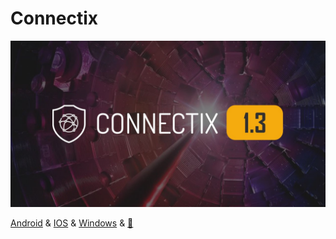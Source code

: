 <h1>Connectix </h1>


![alt text](image/c1.jpg "Title")



 [Android](https://apps.irancdn.org/android/Connectix-1.3.2.apk)
& [IOS](http://testflight.apple.com/join/ATDvld9Y) & [Windows](https://apps.irancdn.org/windows/Connectix-1.3.2.zip)  & [🎥](https://drive.google.com/file/d/1ZNYhNTZCxctBvze1bEsSok4ujWjHx756/view?usp=drive_web)


